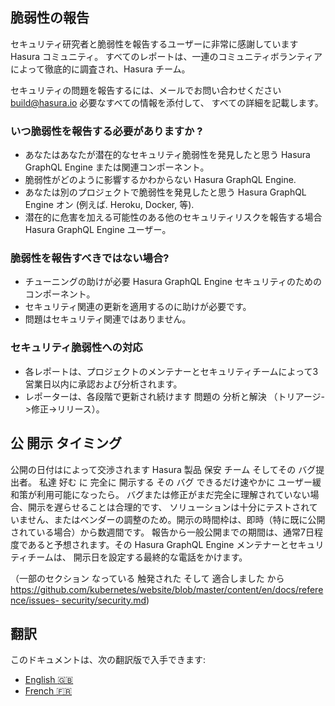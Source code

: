 ## 脆弱性の報告

セキュリティ研究者と脆弱性を報告するユーザーに非常に感謝しています Hasura コミュニティ。 
すべてのレポートは、一連のコミュニティボランティアによって徹底的に調査され、Hasura チーム。

セキュリティの問題を報告するには、メールでお問い合わせください  [build@hasura.io](mailto:build@hasura.io) 必要なすべての情報を添付して、
すべての詳細を記載します。

### いつ脆弱性を報告する必要がありますか ?

- あなたはあなたが潜在的なセキュリティ脆弱性を発見したと思う Hasura GraphQL Engine または関連コンポーネント。
- 脆弱性がどのように影響するかわからない Hasura GraphQL Engine.
- あなたは別のプロジェクトで脆弱性を発見したと思う Hasura GraphQL Engine オン (例えば. Heroku, Docker, 等).
- 潜在的に危害を加える可能性のある他のセキュリティリスクを報告する場合 Hasura GraphQL Engine ユーザー。

### 脆弱性を報告すべきではない場合?

- チューニングの助けが必要 Hasura GraphQL Engine セキュリティのためのコンポーネント。
- セキュリティ関連の更新を適用するのに助けが必要です。
- 問題はセキュリティ関連ではありません。

### セキュリティ脆弱性への対応

- 各レポートは、プロジェクトのメンテナーとセキュリティチームによって3営業日以内に承認および分析されます。
- レポーターは、各段階で更新され続けます 問題の 分析と解決 （トリアージ->修正->リリース）。

## 公 開示 タイミング

公開の日付はによって交渉されます Hasura 製品 保安 チーム そしてその バグ提出者。 私達 好む に 完全に 開示する その バグ できるだけ速やかに 
ユーザー緩和策が利用可能になったら。 バグまたは修正がまだ完全に理解されていない場合、開示を遅らせることは合理的です、 
ソリューションは十分にテストされていません、またはベンダーの調整のため。開示の時間枠は、即時（特に既に公開されている場合）から数週間です。
報告から一般公開までの期間は、通常7日程度であると予想されます。その Hasura GraphQL Engine メンテナーとセキュリティチームは、
開示日を設定する最終的な電話をかけます。

（一部のセクション なっている 触発された そして 適合しました から 
[https://github.com/kubernetes/website/blob/master/content/en/docs/reference/issues-
security/security.md](https://github.com/kubernetes/website/blob/master/content/en/docs/reference/issues-security/security.md))

## 翻訳
このドキュメントは、次の翻訳版で入手できます:
- [English :gb:](https://github.com/hasura/graphql-engine/blob/master/SECURITY.md)
- [French :fr:](translations/SECURITY.french.md)
